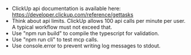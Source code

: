 - ClickUp api documentation is available here: https://developer.clickup.com/reference/gettasks
- Think about api limits. ClickUp allows 100 api calls per minute per user. A typical workflow must not exceed that.
- Use "npm run build" to compile the typescript for validation.
- Use "npm run cli" to test mcp calls.
- Use console.error to prevent writing log messages to stdout.
